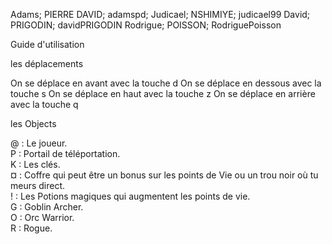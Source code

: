 Adams; PIERRE DAVID; adamspd; Judicael; NSHIMIYE; judicael99 David; PRIGODIN; davidPRIGODIN Rodrigue; POISSON; RodriguePoisson

Guide d'utilisation

les déplacements

On se déplace en avant avec la touche d On se déplace en dessous avec la touche s On se déplace en haut avec la touche z On se déplace en arrière avec la touche q

les Objects

@ : Le joueur.  
P  : Portail de téléportation.   
K  : Les clés.  
¤  : Coffre qui peut être un bonus sur les points de Vie ou un trou noir où tu meurs direct.        
!  : Les Potions magiques qui augmentent les points de vie.  
G  : Goblin Archer.  
O  : Orc Warrior.  
R  : Rogue.  


